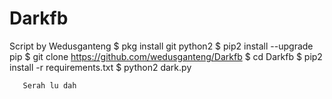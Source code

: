 # Darkfb
Script by Wedusganteng
$ pkg install git python2 
$ pip2 install --upgrade pip
$ git clone https://github.com/wedusganteng/Darkfb
$ cd Darkfb
$ pip2 install -r requirements.txt
$ python2 dark.py
 
       Serah lu dah
 
